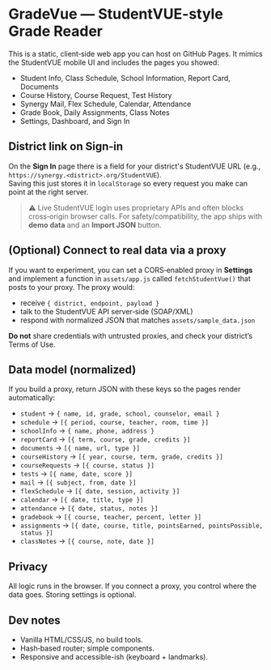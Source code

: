 # GradeVue — StudentVUE-style Grade Reader 

This is a static, client‑side web app you can host on GitHub Pages. It mimics the StudentVUE mobile UI and includes the pages you showed:

- Student Info, Class Schedule, School Information, Report Card, Documents
- Course History, Course Request, Test History
- Synergy Mail, Flex Schedule, Calendar, Attendance
- Grade Book, Daily Assignments, Class Notes
- Settings, Dashboard, and Sign In


## District link on Sign‑in

On the **Sign In** page there is a field for your district's StudentVUE URL (e.g., `https://synergy.<district>.org/StudentVUE`).  
Saving this just stores it in `localStorage` so every request you make can point at the right server.

> ⚠️ Live StudentVUE login uses proprietary APIs and often blocks cross‑origin browser calls. For safety/compatibility, the app ships with **demo data** and an **Import JSON** button.

## (Optional) Connect to real data via a proxy

If you want to experiment, you can set a CORS‑enabled proxy in **Settings** and implement a function in `assets/app.js` called `fetchStudentVue()` that posts to your proxy. The proxy would:
- receive `{ district, endpoint, payload }`
- talk to the StudentVUE API server‑side (SOAP/XML)
- respond with normalized JSON that matches `assets/sample_data.json`

**Do not** share credentials with untrusted proxies, and check your district’s Terms of Use.

## Data model (normalized)

If you build a proxy, return JSON with these keys so the pages render automatically:

- `student` → `{ name, id, grade, school, counselor, email }`
- `schedule` → `[{ period, course, teacher, room, time }]`
- `schoolInfo` → `{ name, phone, address }`
- `reportCard` → `[{ term, course, grade, credits }]`
- `documents` → `[{ name, url, type }]`
- `courseHistory` → `[{ year, course, term, grade, credits }]`
- `courseRequests` → `[{ course, status }]`
- `tests` → `[{ name, date, score }]`
- `mail` → `[{ subject, from, date }]`
- `flexSchedule` → `[{ date, session, activity }]`
- `calendar` → `[{ date, title, type }]`
- `attendance` → `[{ date, status, notes }]`
- `gradebook` → `[{ course, teacher, percent, letter }]`
- `assignments` → `[{ date, course, title, pointsEarned, pointsPossible, status }]`
- `classNotes` → `[{ course, note, date }]`

## Privacy

All logic runs in the browser. If you connect a proxy, you control where the data goes. Storing settings is optional.

## Dev notes

- Vanilla HTML/CSS/JS, no build tools.
- Hash‑based router; simple components.
- Responsive and accessible-ish (keyboard + landmarks).
